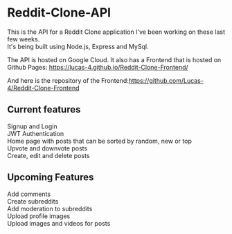 # Reddit-Clone-API

This is the API for a Reddit Clone application I've been working on these last few weeks. <br>
It's being built using Node.js, Express and MySql.

The API is hosted on Google Cloud.
It also has a Frontend that is hosted on Github Pages: https://lucas-4.github.io/Reddit-Clone-Frontend/

And here is the repository of the Frontend:https://github.com/Lucas-4/Reddit-Clone-Frontend

## Current features
Signup and Login <br>
JWT Authentication <br>
Home page with posts that can be sorted by random, new or top <br>
Upvote and downvote posts <br>
Create, edit and delete posts <br>


## Upcoming Features
Add comments <br>
Create subreddits <br>
Add moderation to subreddits <br>
Upload profile images <br>
Upload images and videos for posts <br>

